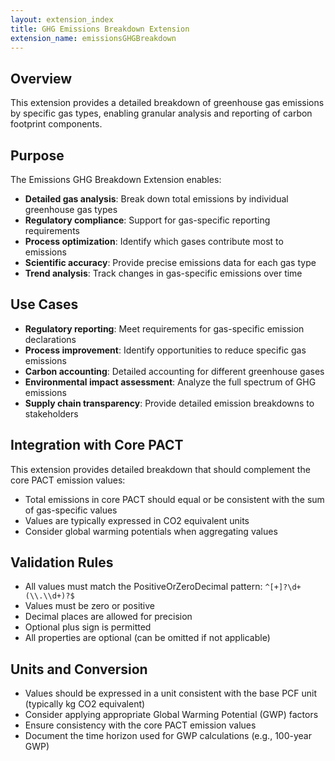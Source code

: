 ```yaml
---
layout: extension_index
title: GHG Emissions Breakdown Extension
extension_name: emissionsGHGBreakdown
---
```


## Overview
This extension provides a detailed breakdown of greenhouse gas emissions by specific gas types, enabling granular analysis and reporting of carbon footprint components.

## Purpose

The Emissions GHG Breakdown Extension enables:
- **Detailed gas analysis**: Break down total emissions by individual greenhouse gas types
- **Regulatory compliance**: Support for gas-specific reporting requirements
- **Process optimization**: Identify which gases contribute most to emissions
- **Scientific accuracy**: Provide precise emissions data for each gas type
- **Trend analysis**: Track changes in gas-specific emissions over time

## Use Cases

- **Regulatory reporting**: Meet requirements for gas-specific emission declarations
- **Process improvement**: Identify opportunities to reduce specific gas emissions
- **Carbon accounting**: Detailed accounting for different greenhouse gases
- **Environmental impact assessment**: Analyze the full spectrum of GHG emissions
- **Supply chain transparency**: Provide detailed emission breakdowns to stakeholders


## Integration with Core PACT

This extension provides detailed breakdown that should complement the core PACT emission values:
- Total emissions in core PACT should equal or be consistent with the sum of gas-specific values
- Values are typically expressed in CO2 equivalent units
- Consider global warming potentials when aggregating values

## Validation Rules

- All values must match the PositiveOrZeroDecimal pattern: `^[+]?\d+(\\.\\d+)?$`
- Values must be zero or positive
- Decimal places are allowed for precision
- Optional plus sign is permitted
- All properties are optional (can be omitted if not applicable)

## Units and Conversion

- Values should be expressed in a unit consistent with the base PCF unit (typically kg CO2 equivalent)
- Consider applying appropriate Global Warming Potential (GWP) factors
- Ensure consistency with the core PACT emission values
- Document the time horizon used for GWP calculations (e.g., 100-year GWP)
